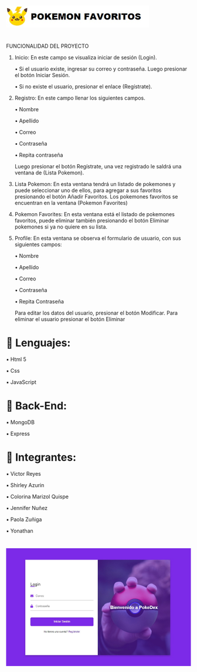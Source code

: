 ![Image Text](https://github.com/vreytor/backApiPoke/blob/main/img/icono.jpg)
#
FUNCIONALIDAD DEL PROYECTO
1.	Inicio: En este campo se visualiza iniciar de sesión (Login).

    •	Si el usuario existe, ingresar su correo y contraseña. Luego presionar el botón Iniciar Sesión.

    •	Si no existe el usuario, presionar el enlace (Regístrate).

2.	Registro: En este campo llenar los siguientes campos.

    •	Nombre

    •	Apellido

    •	Correo

    •	Contraseña 

    •	Repita contraseña

    Luego presionar el botón Regístrate, una vez registrado le saldrá una ventana de (Lista Pokemon).

3.	Lista Pokemon: En esta ventana tendrá un listado de pokemones y puede seleccionar uno de ellos, para agregar a sus favoritos presionando el botón Añadir Favoritos. Los pokemones favoritos se encuentran en la ventana (Pokemon Favorites)

4.	Pokemon Favorites: En esta ventana está el listado de pokemones favoritos, puede eliminar también presionando el botón Eliminar pokemones si ya no quiere en su lista.


5.	Profile: En esta ventana se observa el formulario de usuario, con sus siguientes campos:

    •	Nombre 

    •	Apellido

    •	Correo

    •	Contraseña

    •	Repita Contraseña

    Para editar los datos del usuario, presionar el botón Modificar.
    Para eliminar el usuario presionar el botón Eliminar


# 🔘 Lenguajes:

  ▪️ Html 5
  
  ▪️ Css
  
  ▪️ JavaScript

# 🔘 Back-End:

  ▪️ MongoDB
  
  ▪️ Express

# 🔘 Integrantes:

  ▪️ Victor Reyes
  
  ▪️ Shirley Azurin
  
  ▪️ Colorina Marizol Quispe
  
  ▪️ Jennifer Nuñez
  
  ▪️ Paola Zuñiga
  
  ▪️ Yonathan
  
  #
![Image Text](https://github.com/vreytor/backApiPoke/blob/main/img/index.jpg)
